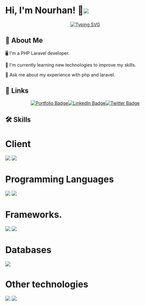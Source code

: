 # Hi, I'm Nourhan! 👋![](https://komarev.com/ghpvc/?username=NourhanAli10-st&style=flat-square&label=PROFILE+VIEWS&color=blueviolet)


<p align="center">
<a href="https://git.io/typing-svg"><img src="https://readme-typing-svg.demolab.com?font=Fira+Code&size=24&pause=1000&color=F7517F&center=true&vCenter=true&width=440&height=45&lines=PHP+Laravel+Developer;Always+learning++new+things" alt="Typing SVG" /></a>
</p> 


## 🚀 About Me
🖥️ I'm a PHP Laravel developer.

🧠 I'm currently learning new technologies to improve my skills.

💬 Ask me about my experience with php and laravel. 


## 🔗 Links

<div style="display: flex; justify-content: center;">
  <a href="" target="_blank" rel="noopener noreferrer" >
    <img src="https://img.shields.io/badge/my_portfolio-000?style=for-the-badge&logo=ko-fi&logoColor=white" alt="Portfolio Badge">
  </a>
 
  <a href="" target="_blank" rel="noopener noreferrer" >
    <img src="https://img.shields.io/badge/linkedin-0A66C2?style=for-the-badge&logo=linkedin&logoColor=white" alt="LinkedIn Badge">
  </a>
 
  <a href="" target="_blank" rel="noopener noreferrer">
    <img src="https://img.shields.io/badge/twitter-1DA1F2?style=for-the-badge&logo=twitter&logoColor=white" alt="Twitter Badge">
  </a>
</div>



## 🛠 Skills

# Client
<div>
   <img src="https://img.shields.io/badge/-Html-0062AD?style=for-the-badge&logo=azure-functions&logoColor=white"/>
   <img src="https://img.shields.io/badge/-CSS-0062AD?style=for-the-badge&logo=azure-functions&logoColor=white"/>
   </div>

# Programming Languages

<div>
   <img src="https://img.shields.io/badge/php-%23777BB4.svg?&style=for-the-badge&logo=php&logoColor=white"/>
   <img src="https://img.shields.io/badge/javascript%20-%23323330.svg?&style=for-the-badge&logo=javascript&logoColor=%23F7DF1E"/>
</div>

# Frameworks.

<div>
     <img src="https://img.shields.io/badge/-Laravel-FF2D20?style=for-the-badge&logo=Laravel&logoColor=white"/>
    <img src="https://img.shields.io/badge/-bootstrap-000000?style=for-the-badge&logo=Symfony&logoColor=white"/>
 </div>

# Databases

<div>
    <img src="https://img.shields.io/badge/mysql-%2300f.svg?&style=for-the-badge&logo=mysql&logoColor=white"/>
 </div>

# Other technologies

<div>
    <img src="https://img.shields.io/badge/github%20actions%20-%232671E5.svg?&style=for-the-badge&logo=github%20actions&logoColor=white"/>
    <img src="https://img.shields.io/badge/-Functional%20Programming-0062AD?style=for-the-badge&logo=azure-functions&logoColor=white"/>

   </div>
